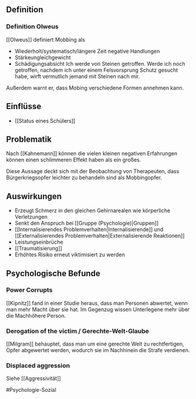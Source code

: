 ## Definition
### Definition Olweus
[[Olweus]] definiert Mobbing als
- Wiederholt/systematisch/längere Zeit negative Handlungen
- Stärkeungleichgewicht
- Schädigungsabsicht
Ich werde von Steinen getroffen. Werde ich noch getroffen, nachdem ich unter einem
Felsvorsprung Schutz gesucht habe, wirft vermutlich jemand mit Steinen nach mir.

Außerdem warnt er, dass Mobing verschiedene Formen annehmen kann.

## Einflüsse
- [[Status eines Schülers]]

## Problematik
Nach [[Kahnemann]] können die vielen kleinen negativen Erfahrungen können einen schlimmeren Effekt haben als ein großes. 

Diese Aussage deckt sich mit der Beobachtung von Therapeuten, dass Bürgerkriegsopfer leichter zu behandeln sind als Mobbingopfer.

## Auswirkungen
- Erzeugt Schmerz in den gleichen Gehirnarealen wie körperliche Verletzungen
- Senkt den Anspruch bei [[Gruppe (Psychologie)|Gruppen]]
- [[Internalisierendes Problemverhalten|Internalisierende]] und [[Externalisierendes Problemverhalten|Externalisierende Reaktionen]]
- Leistungseinbrüche
- [[Traumatisierung]]
- Erhöhtes Risiko erneut viktimisiert zu werden

## Psychologische Befunde
### Power Corrupts
[[Kipnitz]] fand in einer Studie heraus, dass man Personen abwertet, wenn man mehr Macht über sie hat.
Im Gegenzug wissen Unterlegene mehr über die Machhöhere Person.

### Derogation of the victim / Gerechte-Welt-Glaube
[[Milgram]] behauptet, dass man um eine gerechte Welt zu rechtfertigen, Opfer abgewertet werden, wodurch sie im Nachhinein die Strafe verdienen.

### Displaced aggression
Siehe [[Aggressivität]]


#Psychologie-Sozial 